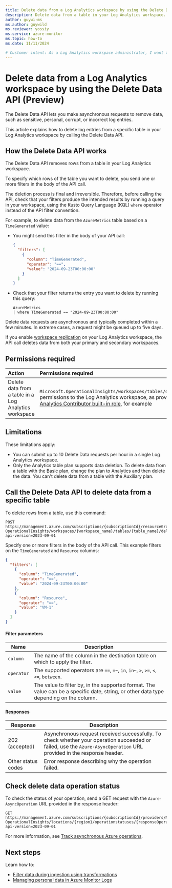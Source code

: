 ```yaml
---
title: Delete data from a Log Analytics workspace by using the Delete Data API (Preview) 
description: Delete data from a table in your Log Analytics workspace. 
author: guywi-ms
ms.author: guywild
ms.reviewer: yossiy
ms.service: azure-monitor
ms.topic: how-to 
ms.date: 11/11/2024

# Customer intent: As a Log Analytics workspace administrator, I want to delete data from tables in my Log Analytics workspace if the data is ingested by mistake, corrupt, or includes personal identifiable details.
---
```


# Delete data from a Log Analytics workspace by using the Delete Data API (Preview) 

The Delete Data API lets you make asynchronous requests to remove data, such as sensitive, personal, corrupt, or incorrect log entries.

This article explains how to delete log entries from a specific table in your Log Analytics workspace by calling the Delete Data API.

## How the Delete Data API works

The Delete Data API removes rows from a table in your Log Analytics workspace.

To specify which rows of the table you want to delete, you send one or more filters in the body of the API call.

The deletion process is final and irreversible. Therefore, before calling the API, check that your filters produce the intended results by running a query in your workspace, using the Kusto Query Language (KQL) `where` operator instead of the API filter convention.

For example, to delete data from the `AzureMetrics` table based on a `TimeGenerated` value: 

- You might send this filter in the body of your API call:

  ```json 
  {
    "filters": [
      {
        "column": "TimeGenerated",      
        "operator": "==",                
        "value": "2024-09-23T00:00:00"  
      }
    ]
  }
  ```

- Check that your filter returns the entry you want to delete by running this query:

  ```kusto
  AzureMetrics
  | where TimeGenerated == "2024-09-23T00:00:00" 
  ```


Delete data requests are asynchronous and typically completed within a few minutes. In extreme cases, a request might be queued up to five days.

If you enable [workspace replication](workspace-replication.md) on your Log Analytics workspace, the API call deletes data from both your primary and secondary workspaces.

## Permissions required

| Action | Permissions required |
|:-------|:---------------------|
| Delete data from a table in a Log Analytics workspace | `Microsoft.OperationalInsights/workspaces/tables/deleteData/action` permissions to the Log Analytics workspace, as provided by the [Log Analytics Contributor built-in role](./manage-access.md#log-analytics-contributor), for example |

## Limitations

These limitations apply:

- You can submit up to 10 Delete Data requests per hour in a single Log Analytics workspace. 
- Only the Analytics table plan supports data deletion. To delete data from a table with the Basic plan, change the plan to Analytics and then delete the data. You can't delete data from a table with the Auxiliary plan.

## Call the Delete Data API to delete data from a specific table

To delete rows from a table, use this command: 

```http  
POST https://management.azure.com/subscriptions/{subscriptionId}/resourceGroups/{resourcegroup}/providers/Microsoft.
OperationalInsights/workspaces/{workspace_name}/tables/{table_name}/deleteData?api-version=2023-09-01
```

Specify one or more filters in the body of the API call. This example filters on the `TimeGenerated` and `Resource` columns:

```json 
{
  "filters": [
    {
      "column": "TimeGenerated",      
      "operator": "==",                
      "value": "2024-09-23T00:00:00"  
    },
    {
      "column": "Resource",      
      "operator": "==",                
      "value": "VM-1"  
    }
  ]
}
```

#### Filter parameters

| Name | Description|
| - | - |
| `column` | The name of the column in the destination table on which to apply the filter. |
| `operator` | The supported operators are `==`, `=~`, `in`, `in~`, `>`, `>=`, `<`, `<=`, `between`. |
| `value` | The value to filter by, in the supported format. The value can be a specific date, string, or other data type depending on the column. |
 
#### Responses

| Response | Description| 
| - | - |
|202 (accepted)|Asynchronous request received successfully. To check whether your operation succeeded or failed, use the `Azure-AsyncOperation` URL provided in the response header. |
|Other status codes|Error response describing why the operation failed.|



## Check delete data operation status 

To check the status of your operation, send a GET request with the `Azure-AsyncOperation` URL provided in the response header:
 
```http
GET https://management.azure.com/subscriptions/{subscriptionId}/providers/Microsoft.
OperationalInsights/locations/{region}/operationstatuses/{responseOperation}?api-version=2023-09-01
```
For more information, see [Track asynchronous Azure operations](/azure/azure-resource-manager/management/async-operations).

## Next steps

Learn how to:

- [Filter data during ingestion using transformations](../essentials/data-collection-transformations.md)
- [Managing personal data in Azure Monitor Logs](../logs/personal-data-mgmt.md)

